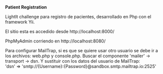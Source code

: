 **Patient Registration** 

LightIt challenge para registro de pacientes, desarrollado en Php con el framework Yii.

El sitio esta es accedido desde http://localhost:8000/

PhpMyAdmin corriendo en http://localhost:8080/

Para configurar MailTrap, si es que se quiere usar otro usuario se debe ir a los archivos: web.php y console.php. 
Buscar el componente 'mailer' -> transport -> dsn. Y sustituir con los datos del usuario de MailTrap:  
'dsn' => 'smtp://{Username}:{Password}@sandbox.smtp.mailtrap.io:2525'
